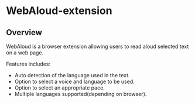 # WebAloud-extension
## Overview
WebAloud is a browser extension allowing users to read aloud selected text on a web page.<br/>

Features includes:
* Auto detection of the language used in the text.
* Option to select a voice and language to be used.
* Option to select an appropriate pace.
* Multiple languages supported(depending on browser).
